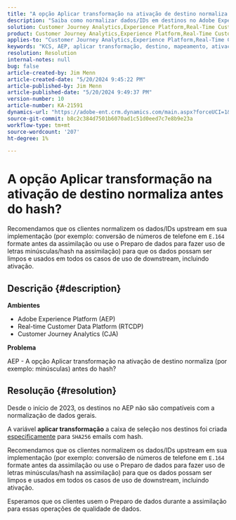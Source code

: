 ```yaml
---
title: "A opção Aplicar transformação na ativação de destino normaliza antes do hash?"
description: "Saiba como normalizar dados/IDs em destinos no Adobe Experience Platform."
solution: Customer Journey Analytics,Experience Platform,Real-Time Customer Data Platform
product: Customer Journey Analytics,Experience Platform,Real-Time Customer Data Platform
applies-to: "Customer Journey Analytics,Experience Platform,Real-Time Customer Data Platform"
keywords: "KCS, AEP, aplicar transformação, destino, mapeamento, ativação, RT-CDP, Customer Journey Analytics, normalizar, Adobe Experience Platform, Perguntas frequentes"
resolution: Resolution
internal-notes: null
bug: false
article-created-by: Jim Menn
article-created-date: "5/20/2024 9:45:22 PM"
article-published-by: Jim Menn
article-published-date: "5/20/2024 9:49:37 PM"
version-number: 10
article-number: KA-21591
dynamics-url: "https://adobe-ent.crm.dynamics.com/main.aspx?forceUCI=1&pagetype=entityrecord&etn=knowledgearticle&id=5c660a3c-f216-ef11-9f8a-6045bd006268"
source-git-commit: b8c2c384d7501b6070ad1c51d0eed7c7e8b9e23a
workflow-type: tm+mt
source-wordcount: '207'
ht-degree: 1%

---
```


# A opção Aplicar transformação na ativação de destino normaliza antes do hash?


Recomendamos que os clientes normalizem os dados/IDs upstream em sua implementação (por exemplo: conversão de números de telefone em `E.164` formate antes da assimilação ou use o Preparo de dados para fazer uso de letras minúsculas/hash na assimilação) para que os dados possam ser limpos e usados em todos os casos de uso de downstream, incluindo ativação.

## Descrição {#description}


<b>Ambientes</b>

- Adobe Experience Platform (AEP)
- Real-time Customer Data Platform (RTCDP)
- Customer Journey Analytics (CJA)




<b>Problema</b>

AEP - A opção Aplicar transformação na ativação de destino normaliza (por exemplo: minúsculas) antes do hash?


## Resolução {#resolution}


Desde o início de 2023, os destinos no AEP não são compatíveis com a normalização de dados gerais.

A variável <b>aplicar transformação</b> a caixa de seleção nos destinos foi criada <u>especificamente</u> para `SHA256` emails com hash.

Recomendamos que os clientes normalizem os dados/IDs upstream em sua implementação (por exemplo: conversão de números de telefone em `E.164` formate antes da assimilação ou use o Preparo de dados para fazer uso de letras minúsculas/hash na assimilação) para que os dados possam ser limpos e usados em todos os casos de uso de downstream, incluindo ativação.

Esperamos que os clientes usem o Preparo de dados durante a assimilação para essas operações de qualidade de dados.




